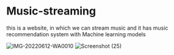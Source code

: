 # Music-streaming
this is a website, in which we can stream music and it has music recommendation system with Machine learning models

![IMG-20220612-WA0010](https://github.com/harishkumar1218/Music-streaming/assets/89627244/3464eff8-268d-45bc-9c7b-bde2b6d7ea26)
![Screenshot (25)](https://github.com/harishkumar1218/Music-streaming/assets/89627244/c0ff31f7-6888-44cd-bbff-40fa52ab745c)
